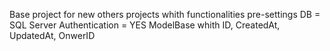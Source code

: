 Base project for new others projects whith functionalities pre-settings
DB = SQL Server
Authentication = YES
ModelBase whith ID, CreatedAt, UpdatedAt, OnwerID
